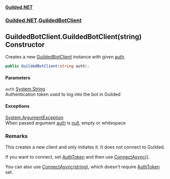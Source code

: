 
#### [Guilded.NET](Guilded_NET 'Guilded_NET')
### [Guilded.NET](Guilded_NET#Guilded_NET 'Guilded.NET').[GuildedBotClient](GuildedBotClient 'Guilded.NET.GuildedBotClient')
## GuildedBotClient.GuildedBotClient(string) Constructor
Creates a new [GuildedBotClient](GuildedBotClient 'Guilded.NET.GuildedBotClient') instance with given [auth](GuildedBotClient_GuildedBotClient(string)#Guilded_NET_GuildedBotClient_GuildedBotClient(string)_auth 'Guilded.NET.GuildedBotClient.GuildedBotClient(string).auth').  
```csharp
public GuildedBotClient(string auth);
```

#### Parameters
<a name='Guilded_NET_GuildedBotClient_GuildedBotClient(string)_auth'></a>
`auth` [System.String](https://docs.microsoft.com/en-us/dotnet/api/System.String 'System.String')  
Authentication token used to log into the bot in Guilded
  

#### Exceptions
[System.ArgumentException](https://docs.microsoft.com/en-us/dotnet/api/System.ArgumentException 'System.ArgumentException')  
When passed argument [auth](GuildedBotClient_GuildedBotClient(string)#Guilded_NET_GuildedBotClient_GuildedBotClient(string)_auth 'Guilded.NET.GuildedBotClient.GuildedBotClient(string).auth') is [null](https://docs.microsoft.com/en-us/dotnet/csharp/language-reference/keywords/null 'https://docs.microsoft.com/en-us/dotnet/csharp/language-reference/keywords/null'), empty or whitespace
### Remarks
This creates a new client and only initiates it. It does not connect to Guilded.



If you want to connect, set [AuthToken](GuildedBotClient_AuthToken 'Guilded.NET.GuildedBotClient.AuthToken') and then use [ConnectAsync()](GuildedBotClient_ConnectAsync() 'Guilded.NET.GuildedBotClient.ConnectAsync()').



You can also use [ConnectAsync(string)](GuildedBotClient_ConnectAsync(string) 'Guilded.NET.GuildedBotClient.ConnectAsync(string)'), which doesn't require [AuthToken](GuildedBotClient_AuthToken 'Guilded.NET.GuildedBotClient.AuthToken') set.
